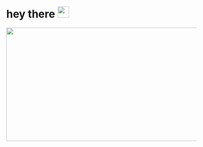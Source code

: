    <h1>
    hey there
    <img src="https://media.giphy.com/media/H9VVXzT1LqDS4jDVf5/giphy.gif" width="30px"/>
  </h1>
  </div>
  <div align="center">
    <img src="https://media.giphy.com/media/3o7aCTfyhYawdOXcFW/giphy.gif" width="600" height="300"/>
  </div>
